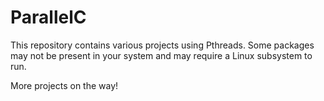 # ParallelC

This repository contains various projects using Pthreads. Some packages may not be present in your system and may require a Linux subsystem to run. 

More projects on the way! 

